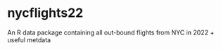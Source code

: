 # nycflights22
An R data package containing all out-bound flights from NYC in 2022 + useful metdata
